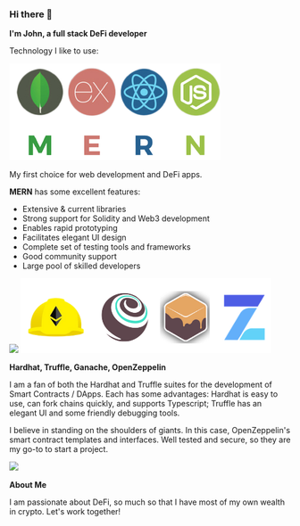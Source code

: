 ### Hi there 👋

**I&#39;m John, a full stack DeFi developer**

Technology I like to use:

![alt text](https://github.com/mcmlxiv/Images/blob/main/mern.png)

My first choice for web development and DeFi apps.

**MERN**  has some excellent features:

- Extensive &amp; current libraries
- Strong support for Solidity and Web3 development
- Enables rapid prototyping
- Facilitates elegant UI design
- Complete set of testing tools and frameworks
- Good community support
- Large pool of skilled developers

[![](RackMultipart20210806-4-z47tpm_html_6927faa6d00811ae.png)](https://github.com/mcmlxiv/Images/blob/main/htgoz.png)
![alt text](https://github.com/mcmlxiv/Images/blob/main/htgoz.png)

**Hardhat, Truffle, Ganache, OpenZeppelin**

I am a fan of both the Hardhat and Truffle suites for the development of Smart Contracts / DApps. Each has some advantages: Hardhat is easy to use, can fork chains quickly, and supports Typescript; Truffle has an elegant UI and some friendly debugging tools.

I believe in standing on the shoulders of giants. In this case, OpenZeppelin&#39;s smart contract templates and interfaces. Well tested and secure, so they are my go-to to start a project.

![](RackMultipart20210806-4-z47tpm_html_e62827bd073eb2b8.gif)

**About Me**

 I am passionate about DeFi, so much so that I have most of my own wealth in crypto. Let's work together!

